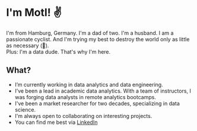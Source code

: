 # I'm Motl! ✌️ 

I'm from Hamburg, Germany. I'm a dad of two. I'm a husband. I am a passionate cyclist. And I'm trying my best to destroy the world only as little as necessary (🌱).  
Plus: I'm a data dude. That's why I'm here.  

## What?  

- I’m currently working in data analytics and data engineering.  
- I’ve been a lead in academic data analytics. With a team of instructors, I was forging data analysts in remote analytics bootcamps.  
- I've been a market researcher for two decades, specializing in data science.
- I'm always open to collaborating on interesting projects.
- You can find me best via [LinkedIn](https://www.linkedin.com/in/mmotl/)
<!--
## Some tech stack:

- Programming: mainly in Python
- Databases: SQL, PostgreSQL, Valentina
- Engineering: dbt, GCP
- Tools: git, Github, VS Code, Tableau
- Machine Learning: Scikit-learn, statsmodels

<!--

![mmotl's GitHub stats](https://github-readme-stats.vercel.app/api?username=mmotl&show_icons=true&theme=radical)


## 🛠️ Technologies & Tools

- Programming Languages: Python, JavaScript, Java, C++
- Web Development: HTML, CSS, React, Node.js
- Databases: MySQL, MongoDB
- Tools: Git, Docker, Kubernetes, VS Code


## 📂 Projects

Here are some of my notable projects:

- [Project 1](https://github.com/mmotl/project1): Brief description of Project 1
- [Project 2](https://github.com/mmotl/project2): Brief description of Project 2
- [Project 3](https://github.com/mmotl/project3): Brief description of Project 3

---

Thanks for visiting my profile! Feel free to check out my repositories and get in touch if you'd like to collaborate.



<!--
**mmotl/mmotl** is a ✨ _special_ ✨ repository because its `README.md` (this file) appears on your GitHub profile.

Here are some ideas to get you started:

- 🔭 I’m currently working on ...
- 🌱 I’m currently learning ...
- 👯 I’m looking to collaborate on ...
- 🤔 I’m looking for help with ...
- 💬 Ask me about ...
- 📫 How to reach me: ...
- 😄 Pronouns: ...
- ⚡ Fun fact: ...
-->
